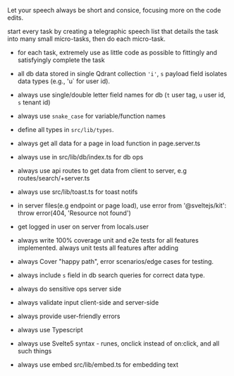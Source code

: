 Let your speech always be short and consice, focusing more on the code edits.

start every task by creating a telegraphic speech list that details the task into many small micro-tasks, then do each micro-task.

- for each task, extremely use as little code as possible to fittingly and satisfyingly complete the task
- all db data stored in single Qdrant collection `'i'`, `s` payload field isolates data types (e.g., 'u` for user id).
- always use single/double letter field names for db (`t` user tag, `u` user id, `s` tenant id)
- always use `snake_case` for variable/function names
- define all types in `src/lib/types`.
- always get all data for a page in load function in page.server.ts

- always use in src/lib/db/index.ts for db ops
- always use api routes to get data from client to server, e.g routes/search/+server.ts
- always use src/lib/toast.ts for toast notifs

- in server files(e.g endpoint or page load), use error from '@sveltejs/kit': throw error(404, 'Resource not found')
- get logged in user on server from locals.user
- always write 100% coverage unit and e2e tests for all features implemented. always unit tests all features after adding
- always Cover "happy path", error scenarios/edge cases for testing.
- always include `s` field in db search queries for correct data type.
- always do sensitive ops server side
- always validate input client-side and server-side
- always provide user-friendly errors
- always use Typescript
- always use Svelte5 syntax - runes, onclick instead of on:click, and all such things
- always use embed src/lib/embed.ts for embedding text
